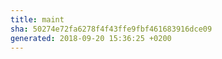 ```yaml
---
title: maint
sha: 50274e72fa6278f4f43ffe9fbf461683916dce09
generated: 2018-09-20 15:36:25 +0200
---
```

